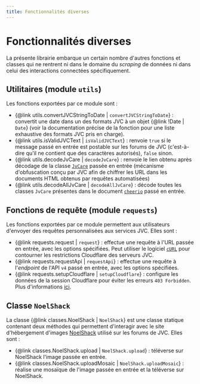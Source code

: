 ```yaml
---
title: Fonctionnalités diverses
---
```


# Fonctionnalités diverses

La présente librairie embarque un certain nombre d'autres fonctions et classes qui ne rentrent ni dans le domaine du *scraping* de données ni dans celui des interactions connectées spécifiquement.

## Utilitaires (module `utils`)
Les fonctions exportées par ce module sont :
- {@link utils.convertJVCStringToDate | `convertJVCStringToDate`} : convertit une date dans un des formats JVC à un objet {@link !Date | `Date`} (voir la documentation précise de la fonction pour une liste exhaustive des formats JVC pris en charge).
- {@link utils.isValidJVCText | `isValidJVCText`} : renvoie `true` si le message passé en entrée est postable sur les forums de JVC (c'est-à-dire qu'il ne contient que des caractères autorisés), `false` sinon.
- {@link utils.decodeJvCare | `decodeJvCare`} : renvoie le lien obtenu après décodage de la classe [`JvCare`](https://jvflux.fr/Fonctionnement_technique_de_Jeuxvideo.com#JvCare) passée en entrée (mécanisme d'obfuscation conçu par JVC afin de chiffrer les URL dans les documents HTML obtenus par requêtes automatisées)
- {@link utils.decodeAllJvCare | `decodeAllJvCare`} : décode toutes les classes `JvCare` présentes dans le document [`cheerio`](https://www.npmjs.com/package/cheerio) passé en entrée.

## Fonctions de requête (module `requests`)
Les fonctions exportées par ce module permettent aux utilisateurs d'envoyer des requêtes personnalisées aux services JVC. Elles sont :
- {@link requests.request | `request`} : effectue une requête à l'URL passée en entrée, avec les options spécifiées. Peut utiliser le logiciel [`cURL`](https://curl.se/docs/manpage.html) pour contourner les restrictions Cloudflare des serveurs JVC.
- {@link requests.requestApi | `requestApi`} : effectue une requête à l'*endpoint* de l'API `v4` passé en entrée, avec les options spécifiées.
- {@link requests.setupCloudflare | `setupCloudflare`} : configure les données de la session Cloudflare pour éviter les erreurs `403 Forbidden`. Plus d'informations [ici](./quickstart.md#contournement-de-cloudflare).

## Classe `NoelShack`
La classe {@link classes.NoelShack | `NoelShack`} est une classe statique contenant deux méthodes qui permettent d'interagir avec le site d'hébergement d'images [NoelShack](https://www.noelshack.com/) utilisé sur les forums de JVC. Elles sont :
- {@link classes.NoelShack.upload | `NoelShack.upload`} : téléverse sur NoelShack l'image passée en entrée.
- {@link classes.NoelShack.uploadMosaic | `NoelShack.uploadMosaic`} : réalise une mosaïque de l'image passée en entrée et la téléverse sur NoelShack.